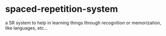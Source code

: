 # spaced-repetition-system
a SR system to help in learning things through recognition or memorization, like languages, etc...
